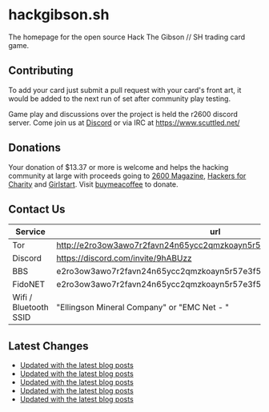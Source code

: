 # hackgibson.sh
The homepage for the open source Hack The Gibson // SH trading card game.


## Contributing

To add your card just submit a pull request with your card's front art, it would be added to the next run of set after community play testing.

Game play and discussions over the project is held the r2600 discord server. Come join us at [Discord](https://discord.com/invite/9hABUzz) or via IRC at https://www.scuttled.net/


## Donations

Your donation of $13.37 or more is welcome and helps the hacking community at large with proceeds going to [2600 Magazine](https://2600.com/), [Hackers for Charity](https://hackersforcharity.org) and [Girlstart](https://girlstart.org).  Visit [buymeacoffee](https://www.buymeacoffee.com/hackgibson.sh) to donate.


## Contact Us

Service | url
-|-
Tor | http://e2ro3ow3awo7r2favn24n65ycc2qmzkoayn5r57e3f56nvjwdcgg32ad.onion
Discord | https://discord.com/invite/9hABUzz
BBS | e2ro3ow3awo7r2favn24n65ycc2qmzkoayn5r57e3f56nvjwdcgg32ad.onion:23
FidoNET | e2ro3ow3awo7r2favn24n65ycc2qmzkoayn5r57e3f56nvjwdcgg32ad.onion:24554
Wifi / Bluetooth SSID | "Ellingson Mineral Company" or "EMC Net - <fidonet address>"

## Latest Changes
<!-- BLOG-POST-LIST:START -->
- [Updated with the latest blog posts](https://github.com/DFW2600/hackgibson.sh/commit/9db965cabc2f0e55fc1808e9eadd38efd460be05)
- [Updated with the latest blog posts](https://github.com/DFW2600/hackgibson.sh/commit/1c4c22538b20e04803b726e5ae114aa864f0bf98)
- [Updated with the latest blog posts](https://github.com/DFW2600/hackgibson.sh/commit/653cfa5626e93ab97f0ab8541e8b0eb693a1e342)
- [Updated with the latest blog posts](https://github.com/DFW2600/hackgibson.sh/commit/a95d77ddd81c13e90b4a465b4b8545952d45921c)
- [Updated with the latest blog posts](https://github.com/DFW2600/hackgibson.sh/commit/203acb10c4e15ed011a3fd8e63d93718b505e8d1)
<!-- BLOG-POST-LIST:END -->
